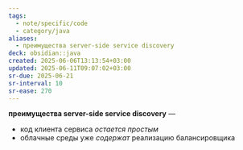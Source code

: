 ```yaml
---
tags:
  - note/specific/code
  - category/java
aliases:
  - преимущества server-side service discovery
deck: obsidian::java
created: 2025-06-06T13:13:54+03:00
updated: 2025-06-11T09:07:02+03:00
sr-due: 2025-06-21
sr-interval: 10
sr-ease: 270
---
```


**преимущества server-side service discovery**
—
- код клиента сервиса *остается простым*
- облачные среды уже *содержат* реализацию балансировщика
